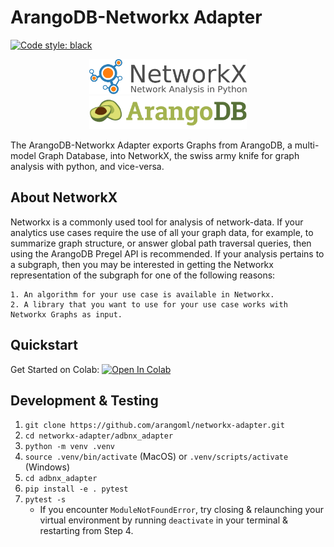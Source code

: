 # ArangoDB-Networkx Adapter
<a href="https://github.com/psf/black"><img alt="Code style: black" src="https://img.shields.io/badge/code%20style-black-000000.svg"></a>

<center>
<img src="examples/assets/logos/networkx_logo.svg" width=50% >
</center>
<center>
<img src="examples/assets/logos/ArangoDB_logo.png" width=50% >
</center>

The ArangoDB-Networkx Adapter exports Graphs from ArangoDB, a multi-model Graph Database, into NetworkX, the swiss army knife for graph analysis with python, and vice-versa.

## About NetworkX

Networkx is a commonly used tool for analysis of network-data. If your analytics use cases require the use of all your graph data, for example, to summarize graph structure, or answer global path traversal queries, then using the ArangoDB Pregel API is recommended. If your analysis pertains to a subgraph, then you may be interested in getting the Networkx representation of the subgraph for one of the following reasons:

    1. An algorithm for your use case is available in Networkx.
    2. A library that you want to use for your use case works with Networkx Graphs as input.

##  Quickstart

Get Started on Colab: <a href="https://colab.research.google.com/github/arangoml/networkx-adapter/blob/master/examples/ArangoDB_NetworkxAdapter.ipynb" target="_parent"><img src="https://colab.research.google.com/assets/colab-badge.svg" alt="Open In Colab"/></a>

##  Development & Testing

1. `git clone https://github.com/arangoml/networkx-adapter.git`
2. `cd networkx-adapter/adbnx_adapter`
3. `python -m venv .venv`
4. `source .venv/bin/activate` (MacOS) or `.venv/scripts/activate` (Windows)
5. `cd adbnx_adapter`
6. `pip install -e . pytest`
7. `pytest -s`
    * If you encounter `ModuleNotFoundError`, try closing & relaunching your virtual environment by running `deactivate` in your terminal & restarting from Step 4.
